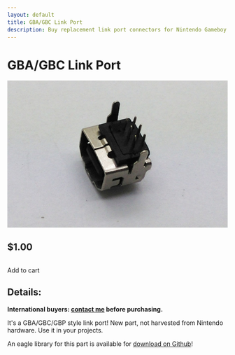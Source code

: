 ```yaml
---
layout: default
title: GBA/GBC Link Port
description: Buy replacement link port connectors for Nintendo Gameboy Color and Advance
---
```

# GBA/GBC Link Port

<div class="gallery">
	<img src="/public/images/gbalink.png" alt="GCA/GBC/MGB link port">
</div>

## $1.00

<table>
  <form id="paypal" target="paypal" action="https://www.paypal.com/cgi-bin/webscr" method="post">
  <input type="hidden" name="cmd" value="_s-xclick">
  <input type="hidden" name="hosted_button_id" value="8N2BGH9V4XZ62">
  </form>
</table>

<div class="addToCart noselect" onclick="addToCart()">
  Add to cart
</div>

## Details:

**International buyers: [contact me](mailto:bro@catskull.net) before purchasing.**

It's a GBA/GBC/GBP style link port! New part, not harvested from Nintendo hardware. Use it in your projects.

An eagle library for this part is available for [download on Github](https://raw.githubusercontent.com/catskull/Arduinoboy/master/Eagle/link_port.lbr)!
